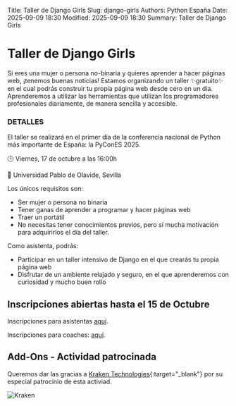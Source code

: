 Title: Taller de Django Girls
Slug: django-girls
Authors: Python España
Date: 2025-09-09 18:30
Modified: 2025-09-09 18:30
Summary: Taller de Django Girls


# Taller de Django Girls

Si eres una mujer o persona no-binaria y quieres aprender a hacer páginas web, ¡tenemos buenas noticias! Estamos organizando un taller ✨gratuito✨ en el cual podrás construir tu propia página web desde cero en un día. Aprenderemos a utilizar las herramientas que utilizan los programadores profesionales diariamente, de manera sencilla y accesible.

### DETALLES

El taller se realizará en el primer día de la conferencia nacional de Python más importante de España: la PyConES 2025.

🕒 Viernes, 17 de octubre a las 16:00h 

📍 Universidad Pablo de Olavide, Sevilla


Los únicos requisitos son:

- Ser mujer o persona no binaria
- Tener ganas de aprender a programar y hacer páginas web
- Traer un portátil
- No necesitas tener conocimientos previos, pero sí mucha motivación para adquirirlos el día del taller.

Como asistenta, podrás: 

- Participar en un taller intensivo de Django en el que crearás tu propia página web
- Disfrutar de un ambiente relajado y seguro, en el que aprenderemos con curiosidad y mucho buen rollo

## **Inscripciones abiertas hasta el 15 de Octubre**

Inscripciones para asistentas [aquí](https://forms.gle/brL93yPg4SquggLs8).

Inscripciones para coaches: [aquí](https://forms.gle/K6ajjYseDiBY64GY6).

## Add-Ons - Actividad patrocinada

Queremos dar las gracias a [Kraken Technologies](https://kraken.tech/){:target="_blank"} por su especial patrocinio de esta activiad.

![Kraken](./../../theme/images/sponsors/plata_fina/kraken.png)
